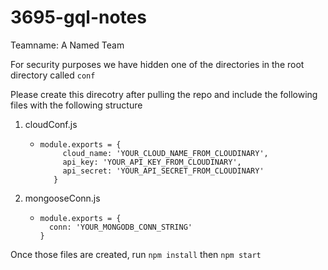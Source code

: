 # 3695-gql-notes

Teamname: A Named Team

For security purposes we have hidden one of the directories in the root directory called ```conf```

Please create this direcotry after pulling the repo and include the following files with the following structure

1. cloudConf.js
    * ```
      module.exports = {
           cloud_name: 'YOUR_CLOUD_NAME_FROM_CLOUDINARY',
           api_key: 'YOUR_API_KEY_FROM_CLOUDINARY',
           api_secret: 'YOUR_API_SECRET_FROM_CLOUDINARY'
         }
      ```
2. mongooseConn.js
    * ```
      module.exports = {
        conn: 'YOUR_MONGODB_CONN_STRING'
      }
      ```
Once those files are created, run ```npm install``` then ```npm start```
